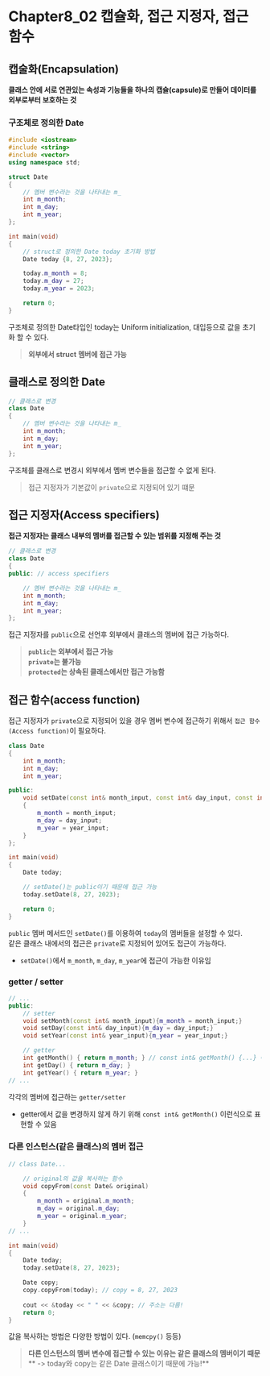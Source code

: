 # Chapter8_02 캡슐화, 접근 지정자, 접근 함수

## 캡술화(Encapsulation)
**클래스 안에 서로 연관있는 속성과 기능들을 하나의 캡슐(capsule)로 만들어 데이터를 외부로부터 보호하는 것**

### 구조체로 정의한 Date
```cpp
#include <iostream>
#include <string>
#include <vector>
using namespace std;

struct Date
{
	// 멤버 변수라는 것을 나타내는 m_
	int m_month;
	int m_day;
	int m_year;
};

int main(void) 
{
	// struct로 정의한 Date today 초기화 방법
	Date today {8, 27, 2023};

	today.m_month = 8;
	today.m_day = 27;
	today.m_year = 2023;

	return 0;
}
```
구조체로 정의한 Date타입인 today는 Uniform initialization, 대입등으로 값을 초기화 할 수 있다.
> **외부에서 struct 멤버에 접근 가능**

## 클래스로 정의한 Date
```cpp
// 클래스로 변경
class Date
{
	// 멤버 변수라는 것을 나타내는 m_
	int m_month;
	int m_day;
	int m_year;
};
```
구조체를 클래스로 변경시 외부에서 멤버 변수들을 접근할 수 없게 된다.
> 접근 지정자가 기본값이 `private`으로 지정되어 있기 떄문

## 접근 지정자(Access specifiers)
**접근 지정자는 클래스 내부의 멤버를 접근할 수 있는 범위를 지정해 주는 것**
```cpp
// 클래스로 변경
class Date
{
public: // access specifiers

	// 멤버 변수라는 것을 나타내는 m_
	int m_month;
	int m_day;
	int m_year;
};
```
접근 지정자를 `public`으로 선언후 외부에서 클래스의 멤버에 접근 가능하다.
> **`public`는 외부에서 접근 가능**<br>
> **`private`는 불가능**<br>
> **`protected`는 상속된 클래스에서만 접근 가능함**

 ## 접근 함수(access function)
접근 지정자가 `private`으로 지정되어 있을 경우 멤버 변수에 접근하기 위해서 `접근 함수(Access function)`이 필요하다.

```cpp
class Date
{
	int m_month;
	int m_day;
	int m_year;

public:
	void setDate(const int& month_input, const int& day_input, const int& year_input)
	{
		m_month = month_input;
		m_day = day_input;
		m_year = year_input;
	}
};

int main(void)
{
	Date today;

	// setDate()는 public이기 때문에 접근 가능
	today.setDate(8, 27, 2023);

	return 0;
}
```
`public` 멤버 메서드인 `setDate()`를 이용하여 `today`의 멤버들을 설정할 수 있다.<br>
같은 클래스 내에서의 접근은 `private`로 지정되어 있어도 접근이 가능하다.
- `setDate()`에서 `m_month`, `m_day`, `m_year`에 접근이 가능한 이유임

### getter / setter
```cpp
// ...
public:
	// setter
	void setMonth(const int& month_input){m_month = month_input;}
	void setDay(const int& day_input){m_day = day_input;}
	void setYear(const int& year_input){m_year = year_input;}

	// getter
	int getMonth() { return m_month; } // const int& getMonth() {...} 이런식으로 표현 가능
	int getDay() { return m_day; }
	int getYear() { return m_year; }
// ...
```
각각의 멤버에 접근하는 `getter/setter`
- getter에서 값을 변경하지 않게 하기 위해 `const int& getMonth()` 이런식으로 표현할 수 있음

### 다른 인스턴스(같은 클래스)의 멤버 접근
```cpp
// class Date...

    // original의 값을 복사하는 함수
    void copyFrom(const Date& original)
    {
        m_month = original.m_month;
        m_day = original.m_day;
        m_year = original.m_year;
    }
// ...

int main(void)
{
	Date today;
	today.setDate(8, 27, 2023);

	Date copy;
	copy.copyFrom(today); // copy = 8, 27, 2023
	
    cout << &today << " " << &copy; // 주소는 다름! 
    return 0;
}
```
값을 복사하는 방법은 다양한 방법이 있다. (`memcpy()` 등등)
> **다른 인스턴스의 멤버 변수에 접근할 수 있는 이유는 같은 클래스의 멤버이기 때문**
> ** -> today와 copy는 같은 Date 클래스이기 때문에 가능!**